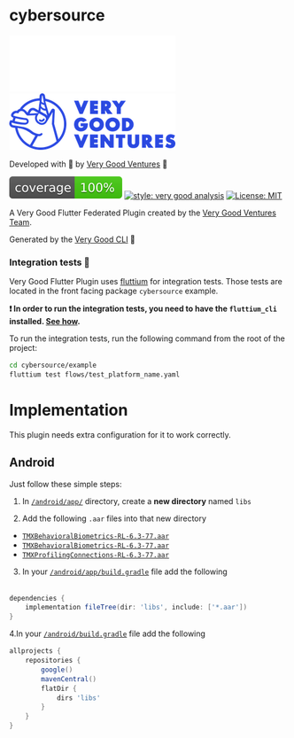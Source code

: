 # cybersource

[![Very Good Ventures][logo_white]][very_good_ventures_link_dark]
[![Very Good Ventures][logo_black]][very_good_ventures_link_light]

Developed with 💙 by [Very Good Ventures][very_good_ventures_link] 🦄

![coverage][coverage_badge]
[![style: very good analysis][very_good_analysis_badge]][very_good_analysis_link]
[![License: MIT][license_badge]][license_link]

A Very Good Flutter Federated Plugin created by
the [Very Good Ventures Team][very_good_ventures_link].

Generated by the [Very Good CLI][very_good_cli_link] 🤖

### Integration tests 🧪

Very Good Flutter Plugin uses [fluttium][fluttium_link] for integration tests. Those tests are
located
in the front facing package `cybersource` example.

**❗ In order to run the integration tests, you need to have the `fluttium_cli`
installed. [See how][fluttium_install].**

To run the integration tests, run the following command from the root of the project:

```sh
cd cybersource/example
fluttium test flows/test_platform_name.yaml
```

[coverage_badge]: cybersource/coverage_badge.svg

[license_badge]: https://img.shields.io/badge/license-MIT-blue.svg

[license_link]: https://opensource.org/licenses/MIT

[logo_black]: https://raw.githubusercontent.com/VGVentures/very_good_brand/main/styles/README/vgv_logo_black.png#gh-light-mode-only

[logo_white]: https://raw.githubusercontent.com/VGVentures/very_good_brand/main/styles/README/vgv_logo_white.png#gh-dark-mode-only

[very_good_analysis_badge]: https://img.shields.io/badge/style-very_good_analysis-B22C89.svg

[very_good_analysis_link]: https://pub.dev/packages/very_good_analysis

[very_good_cli_link]: https://github.com/VeryGoodOpenSource/very_good_cli

[very_good_ventures_link]: https://verygood.ventures/?utm_source=github&utm_medium=banner&utm_campaign=core

[very_good_ventures_link_dark]: https://verygood.ventures/?utm_source=github&utm_medium=banner&utm_campaign=core#gh-dark-mode-only

[very_good_ventures_link_light]: https://verygood.ventures/?utm_source=github&utm_medium=banner&utm_campaign=core#gh-light-mode-only

[fluttium_link]: https://fluttium.dev/

[fluttium_install]: https://fluttium.dev/docs/getting-started/installing-cli

# Implementation

This plugin needs extra configuration for it to work correctly.

## Android

Just follow these simple steps:

1. In [`/android/app/`](cybersource/example/android/app) directory, create a **new directory** named `libs`

2. Add the following `.aar` files into that new directory

- [`TMXBehavioralBiometrics-RL-6.3-77.aar`](/cybersource/example/android/app/libs/TMXBehavioralBiometrics-RL-6.3-77.aar)
- [`TMXBehavioralBiometrics-RL-6.3-77.aar`](/cybersource/example/android/app/libs/TMXBehavioralBiometrics-RL-6.3-77.aar)
- [`TMXProfilingConnections-RL-6.3-77.aar`](/cybersource/example/android/app/libs/TMXProfilingConnections-RL-6.3-77.aar)

3. In your [`/android/app/build.gradle`](cybersource/example/android/app/build.gradle) file add the following

```groovy

dependencies {
    implementation fileTree(dir: 'libs', include: ['*.aar'])
}
```


4.In your [`/android/build.gradle`](cybersource/example/android/build.gradle) file add the following

```groovy
allprojects {
    repositories {
        google()
        mavenCentral()
        flatDir {
            dirs 'libs'
        }
    }
}
```